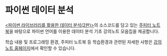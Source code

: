 파이썬 데이터 분석
===

[&lt;파이썬 라이브러리를 활용한 데이터 분석(2판)&gt;](https://m.hanbit.co.kr/store/books/book_view.html?p_code=B6417848794#)의
소스코드를 담고 있는 [주피터 노트북](https://github.com/wesm/pydata-book)을 
바탕으로 파이썬 언어를 이용한 데이터 분석 기초 강의노트 모음집을 제공합니다.

학습 내용 및 프로그래밍 환경, 주피터 노트북 등 학습환경과 관련된 자세한 사항은 
[강의노트 홈페이지](https://codingalzi.github.io/python-data-analysis/)에서 
확인할 수 있습니다.

